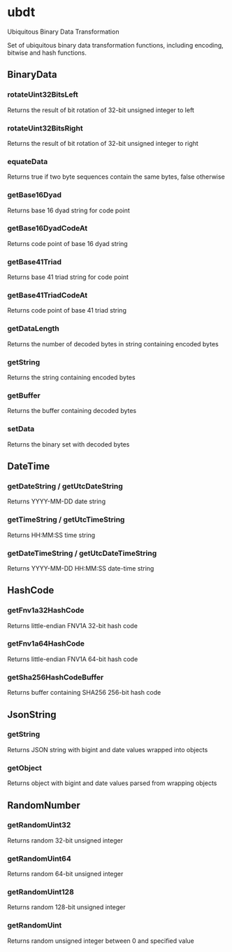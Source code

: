 # ubdt
Ubiquitous Binary Data Transformation

Set of ubiquitous binary data transformation functions, including encoding, bitwise and hash functions.


## BinaryData

### rotateUint32BitsLeft
Returns the result of bit rotation of 32-bit unsigned integer to left

### rotateUint32BitsRight
Returns the result of bit rotation of 32-bit unsigned integer to right

### equateData
Returns true if two byte sequences contain the same bytes, false otherwise

### getBase16Dyad
Returns base 16 dyad string for code point

### getBase16DyadCodeAt
Returns code point of base 16 dyad string

### getBase41Triad
Returns base 41 triad string for code point

### getBase41TriadCodeAt
Returns code point of base 41 triad string

### getDataLength
Returns the number of decoded bytes in string containing encoded bytes

### getString
Returns the string containing encoded bytes

### getBuffer
Returns the buffer containing decoded bytes

### setData
Returns the binary set with decoded bytes


## DateTime

### getDateString / getUtcDateString
Returns YYYY-MM-DD date string

### getTimeString / getUtcTimeString
Returns HH:MM:SS time string

### getDateTimeString / getUtcDateTimeString
Returns YYYY-MM-DD HH:MM:SS date-time string


## HashCode

### getFnv1a32HashCode
Returns little-endian FNV1A 32-bit hash code

### getFnv1a64HashCode
Returns little-endian FNV1A 64-bit hash code

### getSha256HashCodeBuffer
Returns buffer containing SHA256 256-bit hash code


## JsonString

### getString
Returns JSON string with bigint and date values wrapped into objects

### getObject
Returns object with bigint and date values parsed from wrapping objects


## RandomNumber

### getRandomUint32
Returns random 32-bit unsigned integer

### getRandomUint64
Returns random 64-bit unsigned integer

### getRandomUint128
Returns random 128-bit unsigned integer

### getRandomUint
Returns random unsigned integer between 0 and specified value
